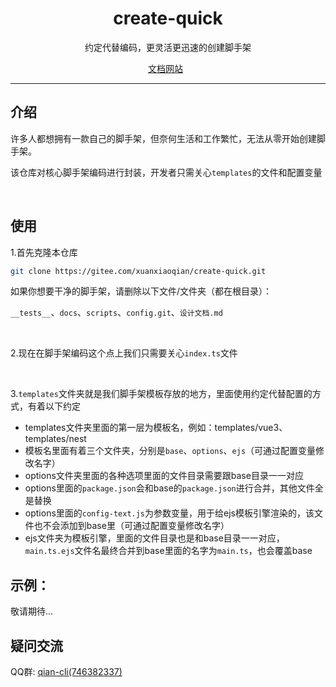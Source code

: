 <h1 align="center">create-quick</h1>
<p align="center">约定代替编码，更灵活更迅速的创建脚手架</p>

<p align="center">
  <a href="http://qian-cli.xuanxiaoqian.com">文档网站</a>
  &nbsp;
</p>


---



## 介绍

许多人都想拥有一款自己的脚手架，但奈何生活和工作繁忙，无法从零开始创建脚手架。

该仓库对核心脚手架编码进行封装，开发者只需关心`templates`的文件和配置变量



<br />

## 使用

1.首先克隆本仓库

```sh
git clone https://gitee.com/xuanxiaoqian/create-quick.git
```

如果你想要干净的脚手架，请删除以下文件/文件夹（都在根目录）：

`__tests__`、`docs`、`scripts`、`config.git`、`设计文档.md`



<br />

2.现在在脚手架编码这个点上我们只需要关心`index.ts`文件



<br />

3.`templates`文件夹就是我们脚手架模板存放的地方，里面使用约定代替配置的方式，有着以下约定

- templates文件夹里面的第一层为模板名，例如：templates/vue3、templates/nest
- 模板名里面有着三个文件夹，分别是`base`、`options`、`ejs`（可通过配置变量修改名字）
- options文件夹里面的各种选项里面的文件目录需要跟base目录一一对应
- options里面的`package.json`会和base的`package.json`进行合并，其他文件全是替换
- options里面的`config-text.js`为参数变量，用于给ejs模板引擎渲染的，该文件也不会添加到base里（可通过配置变量修改名字）
- ejs文件夹为模板引擎，里面的文件目录也是和base目录一一对应，`main.ts.ejs`文件名最终合并到base里面的名字为`main.ts`，也会覆盖base





## 示例：

敬请期待...







## 疑问交流

QQ群: <a target="_blank" href="https://qm.qq.com/cgi-bin/qm/qr?k=LrFpPFoHAHFikBUJQqKjViRJIY1BH250&jump_from=webapi">qian-cli(746382337)</a>